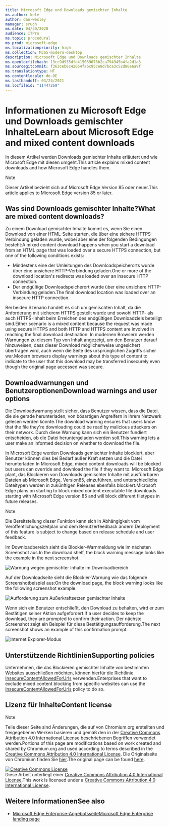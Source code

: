 ```yaml
---
title: Microsoft Edge und Downloads gemischter Inhalte
ms.author: kele
author: dan-wesley
manager: srugh
ms.date: 04/30/2020
audience: ITPro
ms.topic: procedural
ms.prod: microsoft-edge
ms.localizationpriority: high
ms.collection: M365-modern-desktop
description: Microsoft Edge und Downloads gemischter Inhalte
ms.openlocfilehash: 13cc9d935dfe415039078b2ca794945b4fa2d1a3
ms.sourcegitcommit: f363ceb6c42054fabc95ce8d7bca3c52d80e6a9f
ms.translationtype: HT
ms.contentlocale: de-DE
ms.lasthandoff: 03/24/2021
ms.locfileid: "11447269"
---
```

# <a name="learn-about-microsoft-edge-and-mixed-content-downloads"></a><span data-ttu-id="5dd06-103">Informationen zu Microsoft Edge und Downloads gemischter Inhalte</span><span class="sxs-lookup"><span data-stu-id="5dd06-103">Learn about Microsoft Edge and mixed content downloads</span></span>

<span data-ttu-id="5dd06-104">In diesem Artikel werden Downloads gemischter Inhalte erläutert und wie Microsoft Edge mit diesen umgeht.</span><span class="sxs-lookup"><span data-stu-id="5dd06-104">This article explains mixed content downloads and how Microsoft Edge handles them.</span></span>

>[!NOTE]
><span data-ttu-id="5dd06-105">Dieser Artikel bezieht sich auf Microsoft Edge Version 85 oder neuer.</span><span class="sxs-lookup"><span data-stu-id="5dd06-105">This article applies to Microsoft Edge version 85 or later.</span></span>

## <a name="what-are-mixed-content-downloads"></a><span data-ttu-id="5dd06-106">Was sind Downloads gemischter Inhalte?</span><span class="sxs-lookup"><span data-stu-id="5dd06-106">What are mixed content downloads?</span></span>

<span data-ttu-id="5dd06-107">Zu einem Download gemischter Inhalte kommt es, wenn Sie einen Download von einer HTML-Seite starten, die über eine sichere HTTPS-Verbindung geladen wurde, wobei aber eine der folgenden Bedingungen besteht:</span><span class="sxs-lookup"><span data-stu-id="5dd06-107">A mixed content download happens when you start a download from an HTML page that was loaded over a secure HTTPS connection, but one of the following conditions exists:</span></span>

- <span data-ttu-id="5dd06-108">Mindestens eine der Umleitungen des Downloadspeicherorts wurde über eine unsichere HTTP-Verbindung geladen.</span><span class="sxs-lookup"><span data-stu-id="5dd06-108">One or more of the download location's redirects was loaded over an insecure HTTP connection.</span></span>
- <span data-ttu-id="5dd06-109">Der endgültige Downloadspeicherort wurde über eine unsichere HTTP-Verbindung geladen.</span><span class="sxs-lookup"><span data-stu-id="5dd06-109">The final download location was loaded over an insecure HTTP connection.</span></span>

<span data-ttu-id="5dd06-110">Bei beiden Szenario handelt es sich um gemischten Inhalt, da die Anforderung mit sicherem HTTPS gestellt wurde und sowohl HTTP- als auch HTTPS-Inhalt beim Erreichen des endgültigen Downloadziels beteiligt sind.</span><span class="sxs-lookup"><span data-stu-id="5dd06-110">Either scenario is a mixed content because the request was made using secure HTTPS and both HTTP and HTTPS content are involved in reaching the final download destination.</span></span> <span data-ttu-id="5dd06-111">In modernen Browsern werden Warnungen zu diesem Typ von Inhalt angezeigt, um den Benutzer darauf hinzuweisen, dass dieser Download möglicherweise ungesichert übertragen wird, auch wenn die Seite des ursprünglichen Zugriffs sicher war.</span><span class="sxs-lookup"><span data-stu-id="5dd06-111">Modern browsers display warnings about this type of content to indicate to the user that this download may be transferred insecurely even though the original page accessed was secure.</span></span>

## <a name="download-warnings-and-user-options"></a><span data-ttu-id="5dd06-112">Downloadwarnungen und Benutzeroptionen</span><span class="sxs-lookup"><span data-stu-id="5dd06-112">Download warnings and user options</span></span>

<span data-ttu-id="5dd06-113">Die Downloadwarnung stellt sicher, dass Benutzer wissen, dass die Datei, die sie gerade herunterladen, von bösartigen Angreifern in Ihrem Netzwerk gelesen werden könnte.</span><span class="sxs-lookup"><span data-stu-id="5dd06-113">The download warning ensures that users know that the file they're downloading could be read by malicious attackers on their network.</span></span> <span data-ttu-id="5dd06-114">Durch diese Warnung kann sich ein Benutzer fundiert entscheiden, ob die Datei heruntergeladen werden soll.</span><span class="sxs-lookup"><span data-stu-id="5dd06-114">This warning lets a user make an informed decision on whether to download the file.</span></span>

<span data-ttu-id="5dd06-115">In Microsoft Edge werden Downloads gemischter Inhalte blockiert, aber Benutzer können dies bei Bedarf außer Kraft setzen und die Datei herunterladen.</span><span class="sxs-lookup"><span data-stu-id="5dd06-115">In Microsoft Edge, mixed content downloads will be blocked but users can override and download the file if they want to.</span></span> <span data-ttu-id="5dd06-116">Microsoft Edge plant, das Blockieren von Downloads gemischter Inhalte mit ausführbaren Dateien ab Microsoft Edge, Version85, einzuführen, und unterschiedliche Dateitypen werden in zukünftigen Releases ebenfalls blockiert.</span><span class="sxs-lookup"><span data-stu-id="5dd06-116">Microsoft Edge plans on starting to block mixed content executable file downloads starting with Microsoft Edge version 85 and will block different filetypes in future releases.</span></span>

> [!NOTE]
> <span data-ttu-id="5dd06-117">Die Bereitstellung dieser Funktion kann sich in Abhängigkeit vom Veröffentlichungszeitplan und dem Benutzerfeedback ändern.</span><span class="sxs-lookup"><span data-stu-id="5dd06-117">Deployment of this feature is subject to change based on release schedule and user feedback.</span></span>

<!-- The schedule of the block for different filetypes is to be determined and may be impacted by usage data and user feedback. -->

<span data-ttu-id="5dd06-118">Im Downloadbereich sieht die Blockier-Warnmeldung wie im nächsten Screenshot aus.</span><span class="sxs-lookup"><span data-stu-id="5dd06-118">In the download shelf, the block warning message looks like the example in the next screenshot.</span></span>

 ![Warnung wegen gemischter Inhalte im Downloadbereich](./media/edge-learnmore-mixed-content-downloads/edge-mixed-content-download-tray-warning.png)

<span data-ttu-id="5dd06-120">Auf der Downloadseite sieht die Blockier-Warnung wie das folgende Screenshotbeispiel aus:</span><span class="sxs-lookup"><span data-stu-id="5dd06-120">On the download page, the block warning looks like the following screenshot example:</span></span>

 ![Aufforderung zum Außerkraftsetzen gemischter Inhalte](./media/edge-learnmore-mixed-content-downloads/edge-mixed-content-download-page-warning.png)

<span data-ttu-id="5dd06-122">Wenn sich ein Benutzer entschließt, den Download zu behalten, wird er zum Bestätigen seiner Aktion aufgefordert.</span><span class="sxs-lookup"><span data-stu-id="5dd06-122">If a user decides to keep the download, they are prompted to confirm their action.</span></span> <span data-ttu-id="5dd06-123">Der nächste Screenshot zeigt ein Beispiel für diese Bestätigungsaufforderung.</span><span class="sxs-lookup"><span data-stu-id="5dd06-123">The next screenshot shows an example of this confirmation prompt.</span></span>

 ![Internet Explorer-Modus](./media/edge-learnmore-mixed-content-downloads/edge-mixed-content-download-override.png)

## <a name="supporting-policies"></a><span data-ttu-id="5dd06-125">Unterstützende Richtlinien</span><span class="sxs-lookup"><span data-stu-id="5dd06-125">Supporting policies</span></span>

<span data-ttu-id="5dd06-126">Unternehmen, die das Blockieren gemischter Inhalte von bestimmten Websites ausschließen möchten, können hierfür die Richtlinie [InsecureContentAllowedForUrls](./microsoft-edge-policies.md#insecurecontentallowedforurls) verwenden.</span><span class="sxs-lookup"><span data-stu-id="5dd06-126">Enterprises that want to exclude mixed content blocking from specific websites can use the [InsecureContentAllowedForUrls](./microsoft-edge-policies.md#insecurecontentallowedforurls) policy to do so.</span></span>

## <a name="content-license"></a><span data-ttu-id="5dd06-127">Lizenz für Inhalte</span><span class="sxs-lookup"><span data-stu-id="5dd06-127">Content license</span></span>

> [!NOTE]
> <span data-ttu-id="5dd06-128">Teile dieser Seite sind Änderungen, die auf von Chromium.org erstellten und freigegebenen Werken basieren und gemäß den in der [Creative Commons Attribution 4.0 International License](http://creativecommons.org/licenses/by/4.0/) beschriebenen Begriffen verwendet werden.</span><span class="sxs-lookup"><span data-stu-id="5dd06-128">Portions of this page are modifications based on work created and shared by Chromium.org and used according to terms described in the [Creative Commons Attribution 4.0 International License](http://creativecommons.org/licenses/by/4.0/).</span></span> <span data-ttu-id="5dd06-129">Die Originalseite von Chromium finden Sie [hier](https://developers.google.com/web/fundamentals/security/prevent-mixed-content/what-is-mixed-content).</span><span class="sxs-lookup"><span data-stu-id="5dd06-129">The original page can be found [here](https://developers.google.com/web/fundamentals/security/prevent-mixed-content/what-is-mixed-content).</span></span>
  
<a rel="license" href="http://creativecommons.org/licenses/by/4.0/"><img alt="Creative Commons License" style="border-width:0" src="https://i.creativecommons.org/l/by/4.0/88x31.png" /></a><br /><span data-ttu-id="5dd06-130">Diese Arbeit unterliegt einer <a rel="license" href="http://creativecommons.org/licenses/by/4.0/">Creative Commons Attribution 4.0 International License</a>.</span><span class="sxs-lookup"><span data-stu-id="5dd06-130">This work is licensed under a <a rel="license" href="http://creativecommons.org/licenses/by/4.0/">Creative Commons Attribution 4.0 International License</a>.</span></span>

## <a name="see-also"></a><span data-ttu-id="5dd06-131">Weitere Informationen</span><span class="sxs-lookup"><span data-stu-id="5dd06-131">See also</span></span>

- [<span data-ttu-id="5dd06-132">Microsoft Edge Enterprise-Angebotsseite</span><span class="sxs-lookup"><span data-stu-id="5dd06-132">Microsoft Edge Enterprise landing page</span></span>](https://aka.ms/EdgeEnterprise)